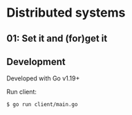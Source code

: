 # Distributed systems

## 01: Set it and (for)get it

## Development

Developed with Go v1.19+

Run client:

```sh
$ go run client/main.go
```

